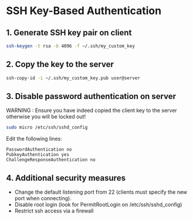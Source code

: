 # SSH Key-Based Authentication 

## 1. Generate SSH key pair on client

```bash
ssh-keygen -t rsa -b 4096 -f ~/.ssh/my_custom_key
```

## 2. Copy the key to the server

```bash
ssh-copy-id -i ~/.ssh/my_custom_key.pub user@server
```

## 3. Disable password authentication on server

WARNING : Ensure you have indeed copied the client key to the server otherwise you will be locked out!

```bash
sudo micro /etc/ssh/sshd_config
```

Edit the following lines:

```
PasswordAuthentication no
PubkeyAuthentication yes
ChallengeResponseAuthentication no
```

## 4. Additional security measures

- Change the default listening port from 22 (clients must specify the new port when connecting).
- Disable root login (look for PermitRootLogin on /etc/ssh/sshd_config)
- Restrict ssh access via a firewall
